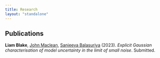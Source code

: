 ```yaml
---
title: Research
layout: "standalone"
---
```


## Publications

**Liam Blake**, [John Maclean](https://researchers.adelaide.edu.au/profile/john.maclean), [Sanjeeva Balasuriya](https://sanji-balasuriya.github.io/) (2023). *Explicit Gaussian characterisation of model uncertainty in the limit of small noise*. Submitted.

